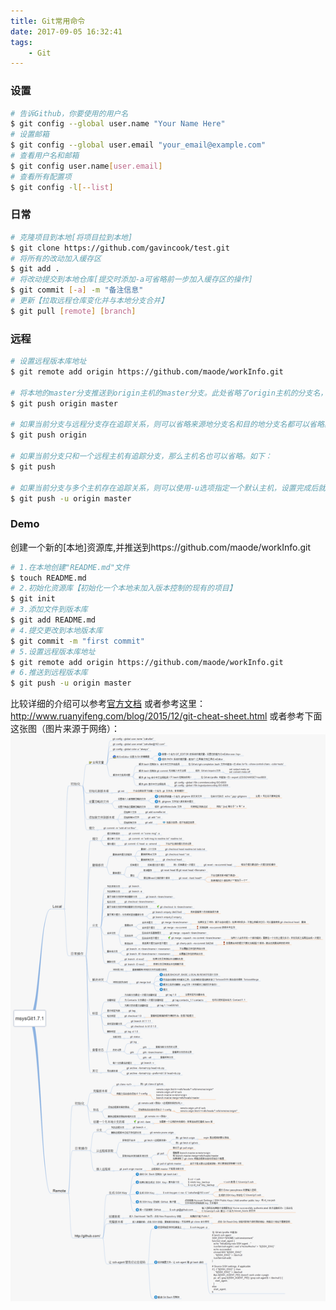 ```yaml
---
title: Git常用命令
date: 2017-09-05 16:32:41
tags:
	- Git
---
```

### 设置
``` bash
# 告诉Github，你要使用的用户名
$ git config --global user.name "Your Name Here"
# 设置邮箱 
$ git config --global user.email "your_email@example.com"
# 查看用户名和邮箱
$ git config user.name[user.email]
# 查看所有配置项
$ git config -l[--list]
```
<!-- more -->

### 日常
``` bash
# 克隆项目到本地[将项目拉到本地]
$ git clone https://github.com/gavincook/test.git
# 将所有的改动加入缓存区
$ git add .
# 将改动提交到本地仓库[提交时添加-a可省略前一步加入缓存区的操作]
$ git commit [-a] -m "备注信息"
# 更新【拉取远程仓库变化并与本地分支合并】
$ git pull [remote] [branch]
```
### 远程
``` bash
# 设置远程版本库地址
$ git remote add origin https://github.com/maode/workInfo.git

# 将本地的master分支推送到origin主机的master分支。此处省略了origin主机的分支名，如果远程分支不存在，则会被新建。
$ git push origin master

# 如果当前分支与远程分支存在追踪关系，则可以省略来源地分支名和目的地分支名都可以省略。如下：
$ git push origin

# 如果当前分支只和一个远程主机有追踪分支，那么主机名也可以省略。如下：
$ git push

# 如果当前分支与多个主机存在追踪关系，则可以使用-u选项指定一个默认主机，设置完成后就可以不加任何参数使用git push进行远程推送了。如下：
$ git push -u origin master
```
### Demo
创建一个新的[本地]资源库,并推送到https://github.com/maode/workInfo.git
``` bash
# 1.在本地创建"README.md"文件
$ touch README.md
# 2.初始化资源库【初始化一个本地未加入版本控制的现有的项目】
$ git init
# 3.添加文件到版本库
$ git add README.md
# 4.提交更改到本地版本库
$ git commit -m "first commit"
# 5.设置远程版本库地址
$ git remote add origin https://github.com/maode/workInfo.git
# 6.推送到远程版本库
$ git push -u origin master
```
比较详细的介绍可以参考[官方文档](https://git-scm.com/book/zh/v2)
或者参考这里：http://www.ruanyifeng.com/blog/2015/12/git-cheat-sheet.html
或者参考下面这张图（图片来源于网络）：
![git命令拓普图](https://raw.githubusercontent.com/maode/docs/master/git%E5%91%BD%E4%BB%A4%E6%8B%93%E6%99%AE%E5%9B%BE.png)
